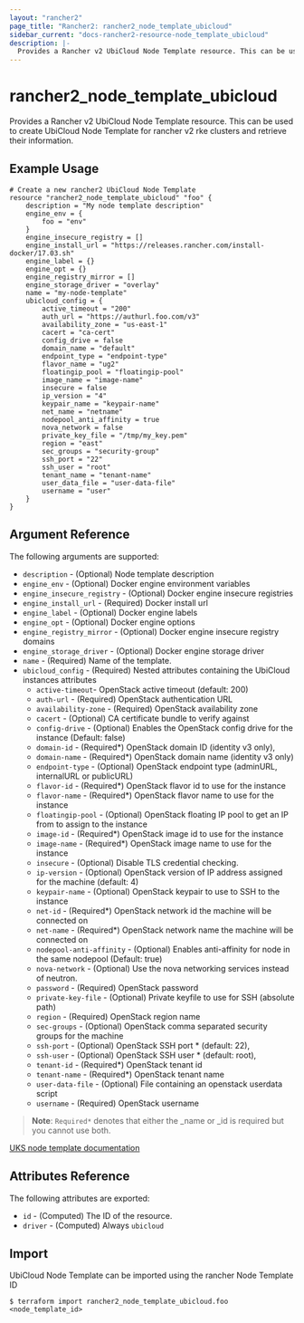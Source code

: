 ```yaml
---
layout: "rancher2"
page_title: "Rancher2: rancher2_node_template_ubicloud"
sidebar_current: "docs-rancher2-resource-node_template_ubicloud"
description: |-
  Provides a Rancher v2 UbiCloud Node Template resource. This can be used to create UbiCloud Node Template for rancher v2 rke clusters and retrieve their information.
---
```


# rancher2\_node\_template\_ubicloud

Provides a Rancher v2 UbiCloud Node Template resource. This can be used to create UbiCloud Node Template for rancher v2 rke clusters and retrieve their information.

## Example Usage

```hcl
# Create a new rancher2 UbiCloud Node Template
resource "rancher2_node_template_ubicloud" "foo" {
    description = "My node template description"
    engine_env = {
        foo = "env"
    }
    engine_insecure_registry = []
    engine_install_url = "https://releases.rancher.com/install-docker/17.03.sh"
    engine_label = {}
    engine_opt = {}
    engine_registry_mirror = []
    engine_storage_driver = "overlay"
    name = "my-node-template"
    ubicloud_config = {
        active_timeout = "200"
        auth_url = "https://authurl.foo.com/v3"
        availability_zone = "us-east-1"
        cacert = "ca-cert"
        config_drive = false
        domain_name = "default"
        endpoint_type = "endpoint-type"
        flavor_name = "ug2"
        floatingip_pool = "floatingip-pool"
        image_name = "image-name"
        insecure = false
        ip_version = "4"
        keypair_name = "keypair-name"
        net_name = "netname"
        nodepool_anti_affinity = true
        nova_network = false
        private_key_file = "/tmp/my_key.pem"
        region = "east"
        sec_groups = "security-group"
        ssh_port = "22"
        ssh_user = "root"
        tenant_name = "tenant-name"
        user_data_file = "user-data-file"
        username = "user"
    }
}
```

## Argument Reference

The following arguments are supported:

* `description` - (Optional) Node template description
* `engine_env` - (Optional) Docker engine environment variables
* `engine_insecure_registry` - (Optional) Docker engine insecure registries
* `engine_install_url` - (Required) Docker install url
* `engine_label` - (Optional) Docker engine labels
* `engine_opt` - (Optional) Docker engine options
* `engine_registry_mirror` - (Optional) Docker engine insecure registry domains
* `engine_storage_driver` - (Optional) Docker engine storage driver
* `name` - (Required) Name of the template.
* `ubicloud_config` - (Required) Nested attributes containing the UbiCloud instances attributes
    * `active-timeout`- OpenStack active timeout (default: 200)
    * `auth-url` - (Required) OpenStack authentication URL
    * `availability-zone` - (Required) OpenStack availability zone
    * `cacert` - (Optional) CA certificate bundle to verify against
    * `config-drive` - (Optional) Enables the OpenStack config drive for the instance (Default: false)
    * `domain-id` - (Required*) OpenStack domain ID (identity v3 only),
    * `domain-name` - (Required*) OpenStack domain name (identity v3 only)
    * `endpoint-type` - (Optional) OpenStack endpoint type (adminURL, internalURL or publicURL)
    * `flavor-id` - (Required*) OpenStack flavor id to use for the instance
    * `flavor-name` - (Required*) OpenStack flavor name to use for the instance
    * `floatingip-pool` - (Optional) OpenStack floating IP pool to get an IP from to assign to the instance
    * `image-id` - (Required*) OpenStack image id to use for the instance
    * `image-name` - (Required*) OpenStack image name to use for the instance
    * `insecure` - (Optional) Disable TLS credential checking.
    * `ip-version` - (Optional) OpenStack version of IP address assigned for the machine (default: 4)
    * `keypair-name` - (Optional) OpenStack keypair to use to SSH to the instance
    * `net-id` - (Required*) OpenStack network id the machine will be connected on
    * `net-name` - (Required*) OpenStack network name the machine will be connected on
    * `nodepool-anti-affinity` - (Optional) Enables anti-affinity for node in the same nodepool (Default: true)
    * `nova-network` - (Optional) Use the nova networking services instead of neutron.
    * `password` - (Required) OpenStack password
    * `private-key-file` - (Optional) Private keyfile to use for SSH (absolute path)
    * `region` - (Required) OpenStack region name
    * `sec-groups` - (Optional) OpenStack comma separated security groups for the machine
    * `ssh-port` - (Optional) OpenStack SSH port * (default: 22),
    * `ssh-user` - (Optional) OpenStack SSH user * (default: root),
    * `tenant-id` - (Required*) OpenStack tenant id
    * `tenant-name` - (Required*) OpenStack tenant name
    * `user-data-file` - (Optional) File containing an openstack userdata script
    * `username` - (Required) OpenStack username

> **Note**: `Required*` denotes that either the _name or _id is required but you cannot use both.

[UKS node template documentation](https://docs.uks.ubisoft.org/guide/node-templates/openstack/)

## Attributes Reference

The following attributes are exported:

* `id` - (Computed) The ID of the resource.
* `driver` - (Computed) Always `ubicloud`

## Import

UbiCloud Node Template can be imported using the rancher Node Template ID

```
$ terraform import rancher2_node_template_ubicloud.foo <node_template_id>
```
